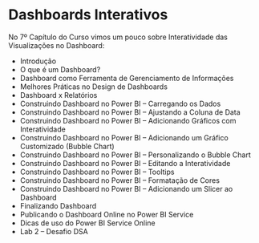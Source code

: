 # Dashboards Interativos

No 7º Capítulo do Curso vimos um pouco sobre Interatividade das Visualizações no Dashboard:

<ul>
  <li>Introdução</li>
  <li>O que é um Dashboard?</li>
  <li>Dashboard como Ferramenta de Gerenciamento de Informações</li>
  <li>Melhores Práticas no Design de Dashboards</li>
  <li>Dashboard x Relatórios</li>
  <li>Construindo Dashboard no Power BI – Carregando os Dados</li>
  <li>Construindo Dashboard no Power BI – Ajustando a Coluna de Data</li>
  <li>Construindo Dashboard no Power BI – Adicionando Gráficos com Interatividade</li>
  <li>Construindo Dashboard no Power BI – Adicionando um Gráfico Customizado (Bubble Chart)</li>
  <li>Construindo Dashboard no Power BI – Personalizando o Bubble Chart</li>
  <li>Construindo Dashboard no Power BI – Editando a Interatividade</li>
  <li>Construindo Dashboard no Power BI – Tooltips</li>
  <li>Construindo Dashboard no Power BI – Formatação de Cores</li>
  <li>Construindo Dashboard no Power BI – Adicionando um Slicer ao Dashboard</li>
  <li>Finalizando Dashboard</li>
  <li>Publicando o Dashboard Online no Power BI Service</li>
  <li>Dicas de uso do Power BI Service Online</li>
  <li>Lab 2 – Desafio DSA</li>
</ul>